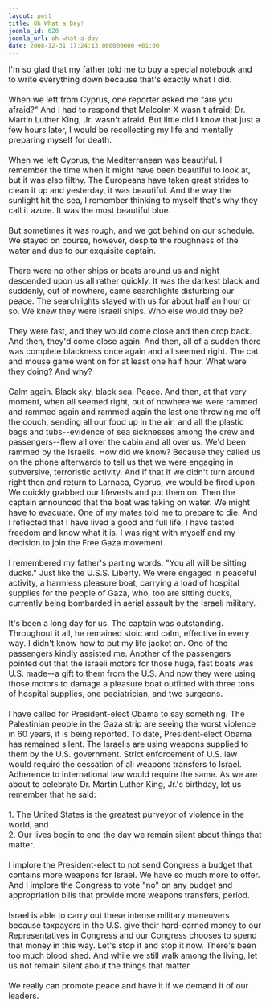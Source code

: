 ```yaml
---
layout: post
title: Oh What a Day!
joomla_id: 628
joomla_url: oh-what-a-day
date: 2008-12-31 17:24:13.000000000 +01:00
---
```

<span style="font-size: 12pt">I'm so glad that my father told me to buy a special notebook and to write everything down because that's exactly what I did.<br /><br />When we left from Cyprus, one reporter asked me &quot;are you afraid?&quot; And I had to respond that Malcolm X wasn't afraid; Dr. Martin Luther King, Jr. wasn't afraid. But little did I know that just a few hours later, I would be recollecting my life and mentally preparing myself for death.<br /><br />When we left Cyprus, the Mediterranean was beautiful. I remember the time when it might have been beautiful to look at, but it was also filthy. The Europeans have taken great strides to clean it up and yesterday, it was beautiful. And the way the sunlight hit the sea, I remember thinking to myself that's why they call it azure. It was the most beautiful blue.<br /><br />But sometimes it was rough, and we got behind on our schedule. We stayed on course, however, despite the roughness of the water and due to our exquisite captain. <br /><br />There were no other ships or boats around us and night descended upon us all rather quickly. It was the darkest black and suddenly, out of nowhere, came searchlights disturbing our peace. The searchlights stayed with us for about half an hour or so. We knew they were Israeli ships. Who else would they be?<br /><br />They were fast, and they would come close and then drop back. And then, they'd come close again. And then, all of a sudden there was complete blackness once again and all seemed right. The cat and mouse game went on for at least one half hour. What were they doing? And why? <br /><br />Calm again. Black sky, black sea. Peace. And then, at that very moment, when all seemed right, out of nowhere we were rammed and rammed again and rammed again the last one throwing me off the couch, sending all our food up in the air; and all the plastic bags and tubs--evidence of sea sicknesses among the crew and passengers--flew all over the cabin and all over us. We'd been rammed by the Israelis. How did we know? Because they called us on the phone afterwards to tell us that we were engaging in subversive, terroristic activity. And if that if we didn't turn around right then and return to Larnaca, Cyprus, we would be fired upon. We quickly grabbed our lifevests and put them on. Then the captain announced that the boat was taking on water. We might have to evacuate. One of my mates told me to prepare to die. And I reflected that I have lived a good and full life. I have tasted freedom and know what it is. I was right with myself and my decision to join the Free Gaza movement.<br /><br />I remembered my father's parting words, &quot;You all will be sitting ducks.&quot; Just like the U.S.S. Liberty. We were engaged in peaceful activity, a harmless pleasure boat, carrying a load of hospital supplies for the people of Gaza, who, too are sitting ducks, currently being bombarded in aerial assault by the Israeli military.<br /><br />It's been a long day for us. The captain was outstanding. Throughout it all, he remained stoic and calm, effective in every way. I didn't know how to put my life jacket on. One of the passengers kindly assisted me. Another of the passengers pointed out that the Israeli motors for those huge, fast boats was U.S. made--a gift to them from the U.S. And now they were using those motors to damage a pleasure boat outfitted with three tons of hospital supplies, one pediatrician, and two surgeons.<br /><br />I have called for President-elect Obama to say something. The Palestinian people in the Gaza strip are seeing the worst violence in 60 years, it is being reported. To date, President-elect Obama has remained silent. The Israelis are using weapons supplied to them by the U.S. government. Strict enforcement of U.S. law would require the cessation of all weapons transfers to Israel. Adherence to international law would require the same. As we are about to celebrate Dr. Martin Luther King, Jr.'s birthday, let us remember that he said:<br /><br />1. The United States is the greatest purveyor of violence in the world, and <br />2. Our lives begin to end the day we remain silent about things that matter.<br /><br />I implore the President-elect to not send Congress a budget that contains more weapons for Israel. We have so much more to offer. And I implore the Congress to vote &quot;no&quot; on any budget and appropriation bills that provide more weapons transfers, period.<br /><br />Israel is able to carry out these intense military maneuvers because taxpayers in the U.S. give their hard-earned money to our Representatives in Congress and our Congress chooses to spend that money in this way. Let's stop it and stop it now. There's been too much blood shed. And while we still walk among the living, let us not remain silent about the things that matter.<br /><br />We really can promote peace and have it if we demand it of our leaders.</span><p><a href=""></a></p>
